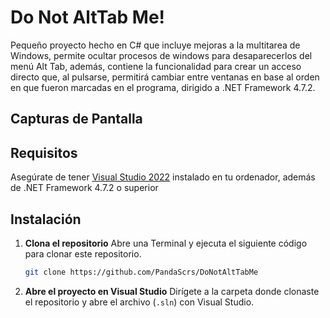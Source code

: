 # Do Not AltTab Me!

Pequeño proyecto hecho en C# que incluye mejoras a la multitarea de Windows, permite ocultar procesos de windows para desaparecerlos del menú Alt Tab, además, contiene la funcionalidad para crear un acceso directo que, al pulsarse, permitirá cambiar entre ventanas en base al orden en que fueron marcadas en el programa, dirigido a .NET Framework 4.7.2.

## Capturas de Pantalla


## Requisitos

Asegúrate de tener [Visual Studio 2022](https://visualstudio.microsoft.com/vs/) instalado en tu ordenador, además de .NET Framework 4.7.2 o superior

## Instalación

1. **Clona el repositorio**
   Abre una Terminal y ejecuta el siguiente código para clonar este repositorio.
      ```bash
   git clone https://github.com/PandaScrs/DoNotAltTabMe

3. **Abre el proyecto en Visual Studio**
   Dirígete a la carpeta donde clonaste el repositorio y abre el archivo (`.sln`) con Visual Studio.

